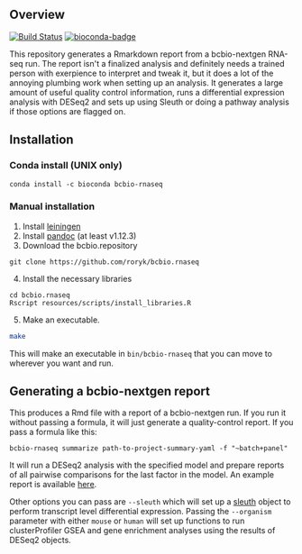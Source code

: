 ## Overview
[![Build Status](https://travis-ci.org/roryk/bcbio.rnaseq.png)](http://travis-ci.org/roryk/bcbio.rnaseq) [![bioconda-badge](https://img.shields.io/badge/install%20with-bioconda-brightgreen.svg?style=flat-square)](http://bioconda.github.io)


This repository generates a Rmarkdown report from a bcbio-nextgen RNA-seq run.
The report isn't a finalized analysis and definitely needs a trained person with
exerpience to interpret and tweak it, but it does a lot of the annoying plumbing
work when setting up an analysis. It generates a large amount of useful quality
control information, runs a differential expression analysis with DESeq2 and
sets up using Sleuth or doing a pathway analysis if those options are flagged
on.

## Installation

### Conda install (UNIX only)

```
conda install -c bioconda bcbio-rnaseq
```

### Manual installation

1. Install [leiningen](https://github.com/technomancy/leiningen)
2. Install [pandoc](http://johnmacfarlane.net/pandoc/) (at least v1.12.3)
3. Download the bcbio.repository

```
git clone https://github.com/roryk/bcbio.rnaseq
```

4. Install the necessary libraries

```
cd bcbio.rnaseq
Rscript resources/scripts/install_libraries.R
```

5. Make an executable.

```bash
make
```

This will make an executable in `bin/bcbio-rnaseq` that you can move to wherever
you want and run.


## Generating a bcbio-nextgen report
This produces a Rmd file with a report of a bcbio-nextgen run. If you run it
without passing a formula, it will just generate a quality-control report. If
you pass a formula like this:

```
bcbio-rnaseq summarize path-to-project-summary-yaml -f "~batch+panel"
```

It will run a DESeq2 analysis with the specified model and prepare reports
of all pairwise comparisons for the last factor in the model. An example
report is available [here][example-summary].

Other options you can pass are `--sleuth` which will set up a
[sleuth](https://github.com/pachterlab/sleuth) object to perform transcript
level differential expression. Passing the `--organism` parameter with either
`mouse` or `human` will set up functions to run clusterProfiler GSEA and gene
enrichment analyses using the results of DESeq2 objects.


[bcbio-nextgen]: https://github.com/chapmanb/bcbio-nextgen
[metadata]: https://github.com/chapmanb/bcbio-nextgen/blob/master/docs/contents/configuration.rst#sample-information
[ERCC]: http://www.lifetechnologies.com/order/catalog/product/4456740
[example-summary]: https://rawgit.com/roryk/bcbio.rnaseq/master/docs/qc-summary.html

